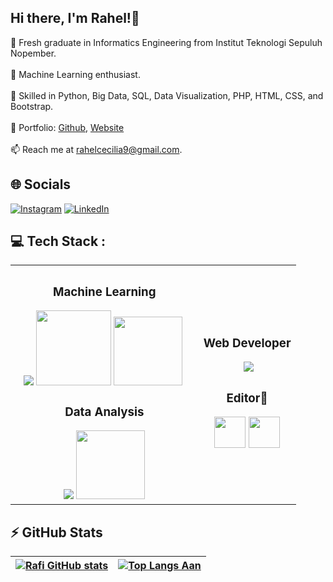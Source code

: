 ## Hi there, I'm Rahel!👋

🔭 Fresh graduate in Informatics Engineering from Institut Teknologi Sepuluh Nopember. <br><br>
🌱 Machine Learning enthusiast.<br><br>
🧠 Skilled in Python, Big Data, SQL, Data Visualization, PHP, HTML, CSS, and Bootstrap.<br><br>
📑 Portfolio: <a href="https://github.com/rahelcecilia/myportfolio">Github</a>,  <a href="https://rahelcecilia.purba.or.id">Website</a> <br><br>
📫 Reach me at rahelcecilia9@gmail.com.<br>
## 🌐 Socials
[![Instagram](https://img.shields.io/badge/Instagram-%23E4405F.svg?logo=Instagram&logoColor=white)](https://instagram.com/rahelcecilia) [![LinkedIn](https://img.shields.io/badge/LinkedIn-%230077B5.svg?logo=linkedin&logoColor=white)](https://www.linkedin.com/in/rahel-cecilia-purba/) 

## 💻 Tech Stack :

<table style="width:100%">
  <tr>
    <th>
      <h3> Machine Learning </h3>
  &nbsp;&nbsp;    <img src="https://skillicons.dev/icons?i=python,sklearn" style="max-width: 100%;"> <img src = "https://github.com/user-attachments/assets/c3a8294b-8be3-4d11-bf92-5d12cda882fc" width="120">  <img src =   "https://github.com/user-attachments/assets/3ef618d5-e850-4ced-ac12-13dd929e4121" width = "110"> &nbsp; &nbsp; <br>
      <h3> Data Analysis </h3>
<img src="https://skillicons.dev/icons?i=mysql,postgres" style="max-width: 100%;"> <img src = "https://github.com/user-attachments/assets/75e11b6d-a553-45ac-8487-ec087bd0eaf4" width="110">
      <br>
    </th> 
    <th>
      <h3> Web Developer </h3>
&nbsp;&nbsp;  &nbsp;&nbsp;    <img src="https://skillicons.dev/icons?i=html,css,bootstrap,php" style="max-width: 100%;">&nbsp;&nbsp; &nbsp;&nbsp;<br>
      <h3> Editor🎥 </h3>
      <img src="https://github.com/user-attachments/assets/bb913c05-1b8a-4404-a626-54fec4d1f733" width="50"> <img src="https://github.com/user-attachments/assets/bdb7f159-4bc6-4c85-b63d-53e84d35c672" width="50">
      <br>
    </th>
    
  </tr>
</table>

## ⚡ GitHub Stats

| [![Rafi GitHub stats](https://github-readme-stats.vercel.app/api?username=rahelcecilia)](https://github.com/rahelcecilia/github-readme-stats) | [![Top Langs Aan](https://github-readme-stats.vercel.app/api/top-langs/?username=rahelcecilia&layout=compact&)](https://github.com/rahelcecilia/github-readme-stats) |
|---|---|







